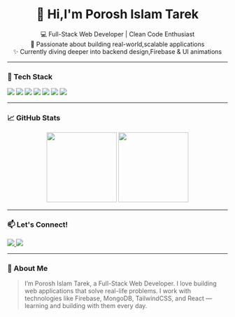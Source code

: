 <h1 align="center">👋 Hi,I'm Porosh Islam Tarek</h1>

<p align="center">
  💻 Full-Stack Web Developer | Clean Code Enthusiast <br>
  🚀 Passionate about building real-world,scalable applications <br>
  ✨ Currently diving deeper into backend design,Firebase & UI animations
</p>

---

### 🧰 Tech Stack
<p>
  <img src="https://img.shields.io/badge/React-61DAFB?style=flat&logo=react&logoColor=black" />
  <img src="https://img.shields.io/badge/Node.js-339933?style=flat&logo=node.js&logoColor=white" />
  <img src="https://img.shields.io/badge/MongoDB-47A248?style=flat&logo=mongodb&logoColor=white" />
  <img src="https://img.shields.io/badge/Firebase-FFCA28?style=flat&logo=firebase&logoColor=black" />
  <img src="https://img.shields.io/badge/Express-000000?style=flat&logo=express&logoColor=white" />
  <img src="https://img.shields.io/badge/TailwindCSS-38B2AC?style=flat&logo=tailwind-css&logoColor=white" />
  <img src="https://img.shields.io/badge/Vite-646CFF?style=flat&logo=vite&logoColor=white" />
</p>

---

### 📈 GitHub Stats
<p align="center">
  <img src="https://github-readme-stats.vercel.app/api?username=taanzzz&show_icons=true&theme=radical" height="160" />
  <img src="https://streak-stats.demolab.com/?user=taanzzz&theme=radical" height="160" />
</p>

---

### 📫 Let's Connect!
<p>
  <a href="https://linkedin.com/in/porosh-islam-tarek-567836367" target="_blank">
    <img src="https://img.shields.io/badge/LinkedIn-0077B5?style=flat&logo=linkedin&logoColor=white" />
  </a>
  <a href="https://joyous-net.surge.sh" target="_blank">
    <img src="https://img.shields.io/badge/Portfolio-222222?style=flat&logo=vercel&logoColor=white" />
  </a>
</p>

---

### 📝 About Me
> I’m Porosh Islam Tarek, a Full-Stack Web Developer. I love building web applications that solve real-life problems. I work with technologies like Firebase, MongoDB, TailwindCSS, and React — learning and building with them every day.

